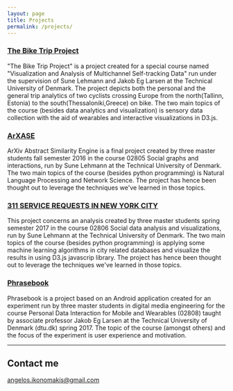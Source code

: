 ```yaml
---
layout: page
title: Projects
permalink: /projects/
---
```


### [The Bike Trip Project]( http://www.thebiketripproject.com/ ) 

"The Bike Trip Project" is a project created for a special course named "Visualization and Analysis of Multichannel Self-tracking Data" run under the supervision of Sune Lehmann and Jakob Eg Larsen at the Technical University of Denmark. The project depicts both the personal and the general trip analytics of two cyclists crossing Europe from the north(Tallinn, Estonia) to the south(Thessaloniki,Greece) on bike. The two main topics of the course (besides data analytics and visualization) is sensory data collection with the aid of wearables and interactive visualizations in D3.js. 

### [ArXASE]( https://oikonang.github.io/ArXASE/ ) 

ArXiv Abstract Similarity Engine is a final project created by three master students fall semester 2016 in the course 02805 Social graphs and interactions, run by Sune Lehmann at the Technical University of Denmark. The two main topics of the course (besides python programming) is Natural Language Processing and Network Science. The project has hence been thought out to leverage the techniques we've learned in those topics.

### [311 SERVICE REQUESTS IN NEW YORK CITY]( https://oikonang.github.io/social_data_visualization/prj/ ) 

This project concerns an analysis created by three master students spring semester 2017 in the course 02806 Social data analysis and visualizations, run by Sune Lehmann at the Technical University of Denmark. The two main topics of the course (besides python programming) is applying some machine learning algorithms in city related databases and visualize the results in using D3.js javascrip library. The project has hence been thought out to leverage the techniques we've learned in those topics.

### [Phrasebook]( http://getphrasebook.com/ ) 

Phrasebook is a project based on an Android application created for an experiment run by three master students in digital media engineering for the course Personal Data Interaction for Mobile and Wearables (02808) taught by associate professor Jakob Eg Larsen at the Technical University of Denmark (dtu.dk) spring 2017. The topic of the course (amongst others) and the focus of the experiment is user experience and motivation.

***

## Contact me

[angelos.ikonomakis@gmail.com](mailto:angelos.ikonomakis@gmail.com)
